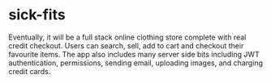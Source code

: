 # sick-fits

Eventually, it will be a full stack online clothing store complete with real credit checkout. Users can search, sell, add to cart and checkout their favourite items. The app also includes many server side bits including JWT authentication, permissions, sending email, uploading images, and charging credit cards.
